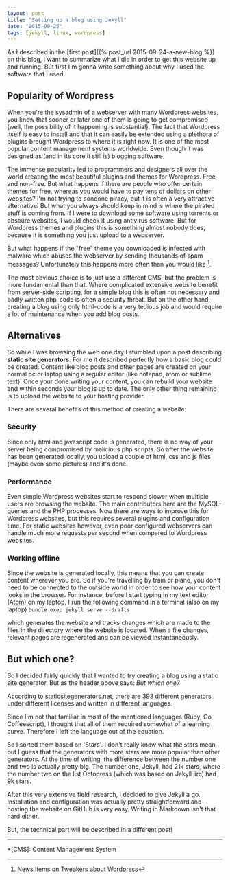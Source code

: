 ```yaml
---
layout: post
title: "Setting up a blog using Jekyll"
date: "2015-09-25"
tags: [jekyll, linux, wordpress]
---
```


As I described in the [first post]({% post_url 2015-09-24-a-new-blog %}) on this blog, I want to summarize what I did in order to get this  website up and running. But first I'm gonna write something about why I used the software that I used.

## Popularity of Wordpress
When you're the sysadmin of a webserver with many Wordpress websites, you know that sooner or later one of them is going to get compromised (well, the possibility of it happening is substantial). The fact that Wordpress itself is easy to install and that it can easily be extended using a plethora of plugins brought Wordpress to where it is right now. It is one of the most popular content management systems worldwide. Even though it was designed as (and in its core it still is) blogging software.

The immense popularity led to programmers and designers all over the world creating the most beautiful plugins and themes for Wordpress. Free and non-free. But what happens if there are people who offer certain themes for free, whereas you would have to pay tens of dollars on other websites? I'm not trying to condone piracy, but it is often a very attractive alternative! But what you always should keep in mind is where the pirated stuff is coming from. If I were to download some software using torrents or obscure websites, I would check it using antivirus software. But for Wordpress themes and plugins this is something almost nobody does, because it is something you just upload to a webserver.

But what happens if the "free" theme you downloaded is infected with malware which abuses the webserver by sending thousands of spam messages? Unfortunately this happens more often than you would like [^1].

The most obvious choice is to just use a different CMS, but the problem is more fundamental than that. Where complicated extensive website benefit from server-side scripting, for a simple blog this is often not necessary and badly written php-code is often a security threat. But on the other hand, creating a blog using only html-code is a very tedious job and would require a lot of maintenance when you add blog posts.

## Alternatives
So while I was browsing the web one day I stumbled upon a post describing **static site generators**. For me it described perfectly how a basic blog could be created. Content like blog posts and other pages are created on your normal pc or laptop using a regular editor (like notepad, atom or sublime text). Once your done writing your content, you can rebuild your website and within seconds your blog is up to date. The only other thing remaining is to upload the website to your hosting provider.

There are several benefits of this method of creating a website:

### Security
Since only html and javascript code is generated, there is no way of your server being compromised by malicious php scripts. So after the website has been generated locally, you upload a couple of html, css and js files (maybe even some pictures) and it's done.

### Performance
Even simple Wordpress websites start to respond slower when multiple users are browsing the website. The main contributors here are the MySQL-queries and the PHP processes. Now there are ways to improve this for Wordpress websites, but this requires several plugins and configuration time. For static websites however, even poor configured webservers can handle much more requests per second when compared to Wordpress websites.

### Working offline
Since the website is generated locally, this means that you can create content wherever you are. So if you're travelling by train or plane, you don't need to be connected to the outside world in order to see how your content looks in the browser. For instance, before I start typing in my text editor ([Atom](https://atom.io)) on my laptop, I run the following command in a terminal (also on my laptop)
`bundle exec jekyll serve --drafts`

which generates the website and tracks changes which are made to the files in the directory where the website is located. When a file changes, relevant pages are regenerated and can be viewed instantaneously.

## But which one?
So I decided fairly quickly that I wanted to try creating a blog using a static site generator. But as the header above says: _But which one?_

According to [staticsitegenerators.net](https://staticsitegenerators.net), there are 393 different generators, under different licenses and written in different languages.

Since I'm not that familiar in most of the mentioned languages (Ruby, Go, Coffeescript), I thought that all of them required somewhat of a learning curve. Therefore I left the language out of the equation.

So I sorted them based on 'Stars'. I don't really know what the stars mean, but I guess that the generators with more stars are more popular than other generators. At the time of writing, the difference between the number one and two is actually pretty big. The number one, Jekyll, had 21k stars, where the number two on the list Octopress (which was based on Jekyll iirc) had 9k stars.

After this very extensive field research, I decided to give Jekyll a go. Installation and configuration was actually pretty straightforward and hosting the website on GitHub is very easy. Writing in Markdown isn't that hard either.

But, the technical part will be described in a different post!

---
[^1]:[News items on Tweakers about Wordpress]( http://tweakers.net/nieuws/zoeken/?keyword=wordpress)

*[CMS]: Content Management System
